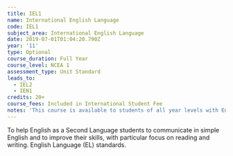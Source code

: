 ```yaml
---
title: IEL1
name: International English Language
code: IEL1
subject_area: International English Language
date: 2019-07-01T01:04:20.790Z
year: '11'
type: Optional
course_duration: Full Year
course_level: NCEA 1
assessment_type: Unit Standard
leads_to:
  - IEL2
  - IEN1
credits: 20+
course_fees: Included in International Student Fee
notes: 'This course is available to students of all year levels with English as a second language.'
---
```

To help English as a Second Language students to communicate in simple English and to improve their skills, with particular focus on reading and writing. English Language (EL) standards.
